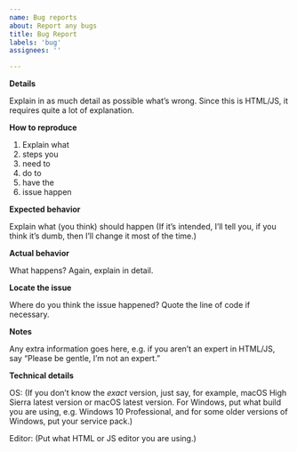 ```yaml
---
name: Bug reports
about: Report any bugs
title: Bug Report
labels: 'bug'
assignees: ''

---
```


**Details**

Explain in as much detail as possible what’s wrong. Since this is HTML/JS, it requires quite a lot of explanation.


**How to reproduce**

1. Explain what
2. steps you
3. need to
4. do to
5. have the
6. issue happen



**Expected behavior**

Explain what (you think) should happen
(If it’s intended, I’ll tell you, if you think it’s dumb, then I’ll change it most of the time.)


**Actual behavior**

What happens? Again, explain in detail.


**Locate the issue**

Where do you think the issue happened? Quote the line of code if necessary.


**Notes**

Any extra information goes here, e.g. if you aren’t an expert in HTML/JS, say “Please be gentle, I’m not an expert.”


**Technical details**

OS:  (If you don’t know the *exact* version, just say, for example, macOS High Sierra latest version or macOS latest version. For Windows, put what build you are using, e.g. Windows 10 Professional, and for some older versions of Windows, put your service pack.)

Editor: (Put what HTML or JS editor you are using.)
